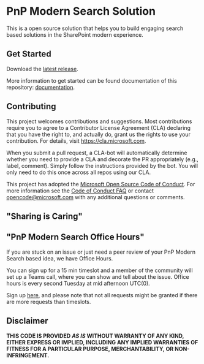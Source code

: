 # PnP Modern Search Solution

This is a open source solution that helps you to build engaging search based solutions in the SharePoint modern experience.

## Get Started

Download the [latest release](https://github.com/microsoft-search/pnp-modern-search/releases/latest).

More information to get started can be found documentation of this repository: [documentation](https://microsoft-search.github.io/pnp-modern-search).

## Contributing

This project welcomes contributions and suggestions. Most contributions require you to agree to a
Contributor License Agreement (CLA) declaring that you have the right to, and actually do, grant us
the rights to use your contribution. For details, visit https://cla.microsoft.com.

When you submit a pull request, a CLA-bot will automatically determine whether you need to provide
a CLA and decorate the PR appropriately (e.g., label, comment). Simply follow the instructions
provided by the bot. You will only need to do this once across all repos using our CLA.

This project has adopted the [Microsoft Open Source Code of Conduct](https://opensource.microsoft.com/codeofconduct/).
For more information see the [Code of Conduct FAQ](https://opensource.microsoft.com/codeofconduct/faq/) or
contact [opencode@microsoft.com](mailto:opencode@microsoft.com) with any additional questions or comments.

## "Sharing is Caring"

## "PnP Modern Search Office Hours"
If you are stuck on an issue or just need a peer review of your PnP Modern Search based idea, we have Office Hours.

You can sign up for a 15 min timeslot and a member of the community will set up a Teams call, where you can show and tell about the issue.
Office hours is every second Tuesday at mid afternoon UTC(0). 

Sign up [here](https://aka.ms/pnp/modernsearchofficehours), and please note that not all requests might be granted if there are more requests than timeslots.


## Disclaimer

**THIS CODE IS PROVIDED *AS IS* WITHOUT WARRANTY OF ANY KIND, EITHER EXPRESS OR IMPLIED, INCLUDING ANY IMPLIED WARRANTIES OF FITNESS FOR A PARTICULAR PURPOSE, MERCHANTABILITY, OR NON-INFRINGEMENT.**
